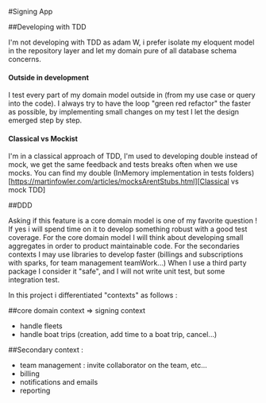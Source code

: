 #Signing App 



##Developing with TDD

I'm not developing with TDD as adam W, i prefer isolate my eloquent model in the repository layer and let my domain
pure of all database schema concerns.

#### Outside in development

I test every part of my domain model outside in (from my use case or query into the code). 
I always try to have the loop "green red refactor" the faster as possible, 
by implementing small changes on my test I let the design emerged step by step.

#### Classical vs Mockist
I'm in a classical approach of TDD, I'm used to developing double instead of mock, we get the same feedback and tests breaks 
often when we use mocks. You can find my double (InMemory implementation in tests folders)
[https://martinfowler.com/articles/mocksArentStubs.html][Classical vs mock TDD]

##DDD

Asking if this feature is a core domain model is one of my favorite question ! 
If yes i will spend time on it to develop something robust with a good test coverage.
For the core domain model I will think about developing small aggregates in order to product maintainable code.
For the secondaries contexts I may use libraries to develop faster (billings and subscriptions 
with sparks, for team management teamWork...) 
When I use a third party package I consider it "safe", and I will not write unit test, but some integration test. 

In this project i differentiated "contexts" as follows :

##core domain context => signing context 
- handle fleets
- handle boat trips (creation, add time to a boat trip, cancel...) 

##Secondary context : 
- team management : invite collaborator on the team, etc...
- billing 
- notifications and emails  
- reporting



[Classical vs mock TDD]: https://martinfowler.com/articles/mocksArentStubs.html

